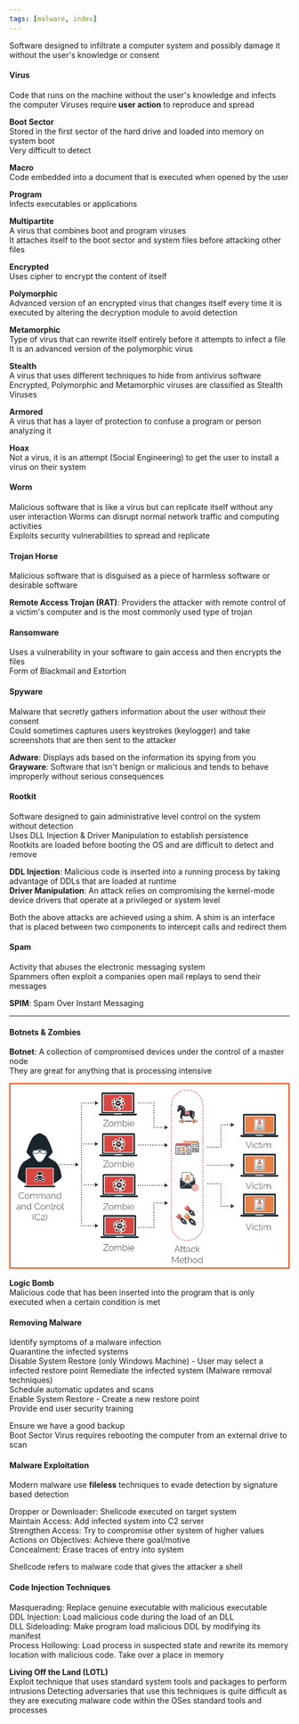 ```yaml
---
tags: [malware, index]
---
```


Software designed to infiltrate a computer system and possibly damage it without the user's knowledge or consent

#### Virus
Code that runs on the machine without the user's knowledge and infects the computer
Viruses require **user action** to reproduce and spread

**Boot Sector**  
Stored in the first sector of the hard drive and loaded into memory on system boot  
Very difficult to detect

**Macro**  
Code embedded into a document that is executed when opened by the user

**Program**  
Infects executables or applications

**Multipartite**  
A virus that combines boot and program viruses  
It attaches itself to the boot sector and system files before attacking other files

**Encrypted**  
Uses cipher to encrypt the content of itself

**Polymorphic**  
Advanced version of an encrypted virus that changes itself every time it is executed by altering the decryption module to avoid detection

**Metamorphic**  
Type of virus that can rewrite itself entirely before it attempts to infect a file  
It is an advanced version of the polymorphic virus

**Stealth**  
A virus that uses different techniques to hide from antivirus software  
Encrypted, Polymorphic and Metamorphic viruses are classified as Stealth Viruses

**Armored**  
A virus that has a layer of protection to confuse a program or person analyzing it

**Hoax**  
Not a virus, it is an attempt (Social Engineering) to get the user to install a virus on their system

#### Worm
Malicious software that is like a virus but can replicate itself without any user interaction 
Worms can disrupt normal network traffic and computing activities  
Exploits security vulnerabilities to spread and replicate

#### Trojan Horse
Malicious software that is disguised as a piece of harmless software or desirable software

**Remote Access Trojan (RAT)**: Providers the attacker with remote control of a victim's computer and is the most commonly used type of trojan

#### Ransomware
Uses a vulnerability in your software to gain access and then encrypts the files  
Form of Blackmail and Extortion

#### Spyware
Malware that secretly gathers information about the user without their consent  
Could sometimes captures users keystrokes (keylogger) and take screenshots that are then sent to the attacker

**Adware**: Displays ads based on the information its spying from you  
**Grayware**: Software that isn't benign or malicious and tends to behave improperly without serious consequences

#### Rootkit
Software designed to gain administrative level control on the system without detection  
Uses DLL Injection & Driver Manipulation to establish persistence  
Rootkits are loaded before booting the OS and are difficult to detect and remove

**DDL Injection**: Malicious code is inserted into a running process by taking advantage of DDLs that are loaded at runtime  
**Driver Manipulation**: An attack relies on compromising the kernel-mode device drivers that operate at a privileged or system level

Both the above attacks are achieved using a shim. A shim is an interface that is placed between two components to intercept calls and redirect them

#### Spam
Activity that abuses the electronic messaging system  
Spammers often exploit a companies  open mail replays to send their messages

**SPIM**: Spam Over Instant Messaging

---

#### Botnets & Zombies

**Botnet**: A collection of compromised devices under the control of a master node  
They are great for anything that is processing intensive  

![Botnet Structure|600](../../images/botnet-structure.png)

**Logic Bomb**  
Malicious code that has been inserted into the program that is only executed when a certain condition is met

#### Removing Malware


Identify symptoms of a malware infection  
Quarantine the infected systems  
Disable System Restore (only Windows Machine) - User may select a infected restore point
Remediate the infected system (Malware removal techniques)  
Schedule automatic updates and scans  
Enable System Restore - Create a new restore point  
Provide end user security training

Ensure we have a good backup  
Boot Sector Virus requires rebooting the computer from an external drive to scan

#### Malware Exploitation

Modern malware use **fileless** techniques to evade detection by signature based detection  

Dropper or Downloader: Shellcode executed on target system  
Maintain Access: Add infected system into C2 server  
Strengthen Access: Try to compromise other system of higher values  
Actions on Objectives: Achieve there goal/motive  
Concealment: Erase traces of entry into system

Shellcode refers to malware code that gives the attacker a shell 

#### Code Injection Techniques

Masquerading: Replace genuine executable with malicious executable  
DDL Injection: Load malicious code during the load of an DLL  
DLL Sideloading: Make program load malicious DDL by modifying its manifest  
Process Hollowing: Load process in suspected state and rewrite its memory location with malicious code. Take over a place in memory

**Living Off the Land (LOTL)**   
Exploit technique that uses standard system tools and packages to perform intrusions
Detecting adversaries that use this techniques is quite difficult as they are executing malware code within the OSes standard tools and processes
